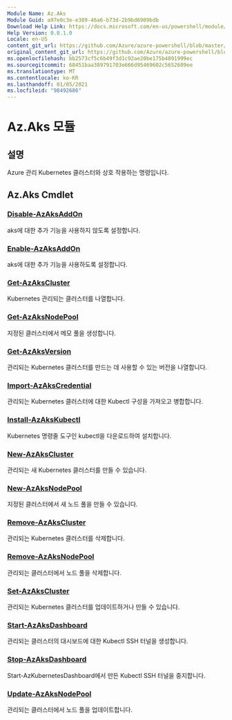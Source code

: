 ```yaml
---
Module Name: Az.Aks
Module Guid: a97e0c3e-e389-46a6-b73d-2b9bd6909bdb
Download Help Link: https://docs.microsoft.com/en-us/powershell/module/az.aks
Help Version: 0.0.1.0
Locale: en-US
content_git_url: https://github.com/Azure/azure-powershell/blob/master/src/Aks/Aks/help/Az.Aks.md
original_content_git_url: https://github.com/Azure/azure-powershell/blob/master/src/Aks/Aks/help/Az.Aks.md
ms.openlocfilehash: bb2573cf5c6b49f3d1c92ae20be175b4891999ec
ms.sourcegitcommit: 68451baa389791703e666d95469602c5652609ee
ms.translationtype: MT
ms.contentlocale: ko-KR
ms.lasthandoff: 01/05/2021
ms.locfileid: "98492686"
---
```

# Az.Aks 모듈
## 설명
Azure 관리 Kubernetes 클러스터와 상호 작용하는 명령입니다.

## Az.Aks Cmdlet
### [Disable-AzAksAddOn](Disable-AzAksAddOn.md)
aks에 대한 추가 기능을 사용하지 않도록 설정합니다.

### [Enable-AzAksAddOn](Enable-AzAksAddOn.md)
aks에 대한 추가 기능을 사용하도록 설정합니다.

### [Get-AzAksCluster](Get-AzAksCluster.md)
Kubernetes 관리되는 클러스터를 나열합니다.

### [Get-AzAksNodePool](Get-AzAksNodePool.md)
지정된 클러스터에서 메모 풀을 생성합니다.

### [Get-AzAksVersion](Get-AzAksVersion.md)
관리되는 Kubernetes 클러스터를 만드는 데 사용할 수 있는 버전을 나열합니다.

### [Import-AzAksCredential](Import-AzAksCredential.md)
관리되는 Kubernetes 클러스터에 대한 Kubectl 구성을 가져오고 병합합니다.

### [Install-AzAksKubectl](Install-AzAksKubectl.md)
Kubernetes 명령줄 도구인 kubectl을 다운로드하여 설치합니다.

### [New-AzAksCluster](New-AzAksCluster.md)
관리되는 새 Kubernetes 클러스터를 만들 수 있습니다.

### [New-AzAksNodePool](New-AzAksNodePool.md)
지정된 클러스터에서 새 노드 풀을 만들 수 있습니다.

### [Remove-AzAksCluster](Remove-AzAksCluster.md)
관리되는 Kubernetes 클러스터를 삭제합니다.

### [Remove-AzAksNodePool](Remove-AzAksNodePool.md)
관리되는 클러스터에서 노드 풀을 삭제합니다.

### [Set-AzAksCluster](Set-AzAksCluster.md)
관리되는 Kubernetes 클러스터를 업데이트하거나 만들 수 있습니다.

### [Start-AzAksDashboard](Start-AzAksDashboard.md)
관리되는 클러스터의 대시보드에 대한 Kubectl SSH 터널을 생성합니다.

### [Stop-AzAksDashboard](Stop-AzAksDashboard.md)
Start-AzKubernetesDashboard에서 만든 Kubectl SSH 터널을 중지합니다.

### [Update-AzAksNodePool](Update-AzAksNodePool.md)
관리되는 클러스터에서 노드 풀을 업데이트합니다.

